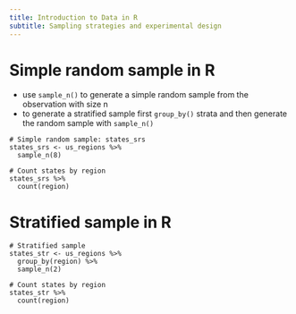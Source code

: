 ```yaml
---
title: Introduction to Data in R
subtitle: Sampling strategies and experimental design
---
```


# Simple random sample in R

- use `sample_n()` to generate a simple random sample from the observation with size n
- to generate a stratified sample first `group_by()` strata and then generate the random sample with `sample_n()`


```
# Simple random sample: states_srs
states_srs <- us_regions %>%
  sample_n(8)

# Count states by region
states_srs %>%
  count(region)
```


# Stratified sample in R

```
# Stratified sample
states_str <- us_regions %>%
  group_by(region) %>%
  sample_n(2)

# Count states by region
states_str %>%
  count(region)
```
